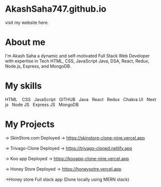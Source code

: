 # AkashSaha747.github.io
visit my website here.
# About me
I'm Akash Saha
a dynamic and self-motivated Full Stack Web Developer with expertise in Tech HTML, CSS, JavaScript Java, DSA, React, Redux, Node.js, Express, and MongoDB.

# My skills
HTML &nbsp;&nbsp;
CSS&nbsp;&nbsp;
JavaScript&nbsp;&nbsp;
GITHUB&nbsp;&nbsp;
Java&nbsp;&nbsp;
React&nbsp;&nbsp;
Redux&nbsp;&nbsp;
Chakra UI&nbsp;&nbsp;
Next js&nbsp;&nbsp;
Node JS&nbsp;&nbsp;
Express JS&nbsp;&nbsp;
MongoDB&nbsp;&nbsp;

# My Projects
-> SkinStore.com  Deployed -> https://skinstore-clone-nine.vercel.app <br></br>
-> Trivago-Clone  Deployed -> https://trivago-cloned.netlify.app<br></br>
-> Koo app        Deployed -> https://kooapp-clone-nine.vercel.app<br></br>
-> Honey Store    Deployed -> https://honeysotre.vercel.app<br></br>
->Honey store Full stack app (Done locally using MERN stack)<br></br>
